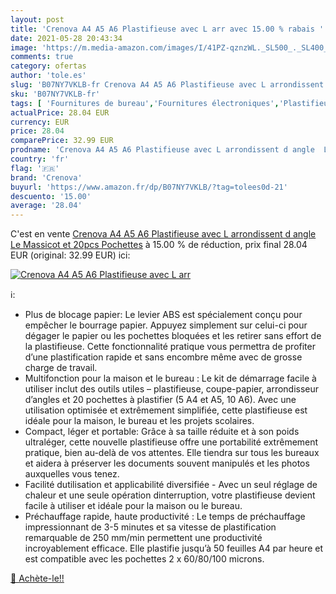 ```yaml
---
layout: post
title: 'Crenova A4 A5 A6 Plastifieuse avec L arr avec 15.00 % rabais '
date: 2021-05-28 20:43:34
image: 'https://m.media-amazon.com/images/I/41PZ-qznzWL._SL500_._SL400_.jpg'
comments: true
category: ofertas
author: 'tole.es'
slug: 'B07NY7VKLB-fr Crenova A4 A5 A6 Plastifieuse avec L arrondissent d angle...'
sku: 'B07NY7VKLB-fr'
tags: [ 'Fournitures de bureau','Fournitures électroniques','Plastifieuses','crenova', ]
actualPrice: 28.04 EUR
currency: EUR
price: 28.04
comparePrice: 32.99 EUR
prodname: 'Crenova A4 A5 A6 Plastifieuse avec L arrondissent d angle  Le Massicot et 20pcs Pochettes'
country: 'fr'
flag: '🇫🇷'
brand: 'Crenova'
buyurl: 'https://www.amazon.fr/dp/B07NY7VKLB/?tag=tolees0d-21'
descuento: '15.00'
average: '28.04'
---
```


C'est en vente [Crenova A4 A5 A6 Plastifieuse avec L arrondissent d angle  Le Massicot et 20pcs Pochettes](https://www.amazon.fr/dp/B07NY7VKLB/?tag=tolees0d-21)  à  15.00 % de réduction, prix final  28.04 EUR (original: 32.99 EUR) ici:

[![Crenova A4 A5 A6 Plastifieuse avec L arr](https://m.media-amazon.com/images/I/41PZ-qznzWL._SL500_._SL400_.jpg)](https://www.amazon.fr/dp/B07NY7VKLB/?tag=tolees0d-21)

ℹ️:

- Plus de blocage papier: Le levier ABS est spécialement conçu pour empêcher le bourrage papier. Appuyez simplement sur celui-ci pour dégager le papier ou les pochettes bloquées et les retirer sans effort de la plastifieuse. Cette fonctionnalité pratique vous permettra de profiter d’une plastification rapide et sans encombre même avec de grosse charge de travail.
- Multifonction pour la maison et le bureau : Le kit de démarrage facile à utiliser inclut des outils utiles – plastifieuse, coupe-papier, arrondisseur d’angles et 20 pochettes à plastifier (5 A4 et A5, 10 A6). Avec une utilisation optimisée et extrêmement simplifiée, cette plastifieuse est idéale pour la maison, le bureau et les projets scolaires.
- Compact, léger et portable: Grâce à sa taille réduite et à son poids ultraléger, cette nouvelle plastifieuse offre une portabilité extrêmement pratique, bien au-delà de vos attentes. Elle tiendra sur tous les bureaux et aidera à préserver les documents souvent manipulés et les photos auxquelles vous tenez.
- Facilité dutilisation et applicabilité diversifiée - Avec un seul réglage de chaleur et une seule opération dinterruption, votre plastifieuse devient facile à utiliser et idéale pour la maison ou le bureau.
- Préchauffage rapide, haute productivité : Le temps de préchauffage impressionnant de 3-5 minutes et sa vitesse de plastification remarquable de 250 mm/min permettent une productivité incroyablement efficace. Elle plastifie jusqu’à 50 feuilles A4 par heure et est compatible avec les pochettes 2 x 60/80/100 microns.

[🛒 Achète-le!!](https://www.amazon.fr/dp/B07NY7VKLB/?tag=tolees0d-21)
